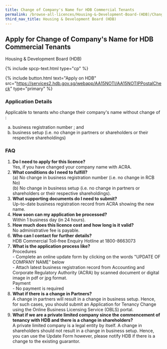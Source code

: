 ```yaml
---
title: Change of Company's Name for HDB Commercial Tenants
permalink: /browse-all-licences/Housing-&-Development-Board-(HDB)/Change-of-Company's-Name-for-HDB-Commercial-Tenants
third_nav_title: Housing & Development Board (HDB)
---
```


## Apply for Change of Company's Name for HDB Commercial Tenants

Housing & Development Board (HDB)

{% include spcp-text.html type="cp" %}

{% include button.html text="Apply on HDB" src="https://services2.hdb.gov.sg/webapp/AA15NOTI/AA15NOTIPPostalCheck" type="primary" %}

<H3>Application Details</H3>

<p>Applicable to tenants who change their company's name without change of :</p>
<ol style="list-style-type: lower-alpha;">
<li>business registration number ; and</li>
<li>business setup (i.e. no change in partners or shareholders or their respective shareholdings)</li>
</ol>
<h3>FAQ</h3>
<ol>
<li><strong>Do I need to apply for this licence?</strong><br />Yes, if you have changed your company name with ACRA.</li>
<li><strong>What conditions do I need to fulfill?<br /></strong>(a) No change in business registration number (i.e. no change in RCB No)<br />(b) No change in business setup (i.e. no change in partners or shareholders or their respective shareholdings).</li>
<li><strong>What supporting documents do I need to submit?<br /></strong>Up-to-date business registration record from ACRA showing the new name.</li>
<li><strong>How soon can my application be processed?<br /></strong>Within 1 business day (in 24 hours).</li>
<li><strong>How much does this licence cost and how long is it valid?<br /></strong>No administrative fee is payable.</li>
<li><strong>Who can I contact for further details?<br /></strong>HDB Commercial Toll-free Enquiry Hotline at 1800-8663073</li>
<li><strong>What is the application process like?<br /></strong>Procedures<br />- Complete an online update form by clicking on the words "UPDATE OF COMPANY NAME" below<br />- Attach latest business registration record from Accounting and Corporate Regulatory Authority (ACRA) by scanned document or digital image in pdf or jpg format.<br />Payment<br />- No payment is required</li>
<li><strong>What if there is a change in Partners?</strong><br />A change in partners will result in a change in business setup. Hence, for such cases, you should submit an Application for Tenancy Change using the Online Business Licensing Service (OBLS) portal.</li>
<li><strong>What if we are a private limited company since the commencement of tenancy with HDB and there is a change in shareholders?</strong><br />A private limited company is a legal entity by itself. A change in shareholders should not result in a change in business setup. Hence, you can use the Update Form however, please notify HDB if there is a change to the existing guarantor.</li>
</ol>

